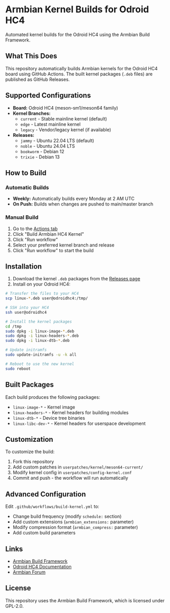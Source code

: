 # Armbian Kernel Builds for Odroid HC4

Automated kernel builds for the Odroid HC4 using the Armbian Build Framework.

## What This Does

This repository automatically builds Armbian kernels for the Odroid HC4 board using GitHub Actions. The built kernel packages (`.deb` files) are published as GitHub Releases.

## Supported Configurations

- **Board:** Odroid HC4 (meson-sm1/meson64 family)
- **Kernel Branches:**
  - `current` - Stable mainline kernel (default)
  - `edge` - Latest mainline kernel
  - `legacy` - Vendor/legacy kernel (if available)
- **Releases:**
  - `jammy` - Ubuntu 22.04 LTS (default)
  - `noble` - Ubuntu 24.04 LTS
  - `bookworm` - Debian 12
  - `trixie` - Debian 13

## How to Build

### Automatic Builds

- **Weekly:** Automatically builds every Monday at 2 AM UTC
- **On Push:** Builds when changes are pushed to main/master branch

### Manual Build

1. Go to the [Actions tab](../../actions)
2. Click "Build Armbian HC4 Kernel"
3. Click "Run workflow"
4. Select your preferred kernel branch and release
5. Click "Run workflow" to start the build

## Installation

1. Download the kernel `.deb` packages from the [Releases page](../../releases)
2. Install on your Odroid HC4:

```bash
# Transfer the files to your HC4
scp linux-*.deb user@odroidhc4:/tmp/

# SSH into your HC4
ssh user@odroidhc4

# Install the kernel packages
cd /tmp
sudo dpkg -i linux-image-*.deb
sudo dpkg -i linux-headers-*.deb
sudo dpkg -i linux-dtb-*.deb

# Update initramfs
sudo update-initramfs -u -k all

# Reboot to use the new kernel
sudo reboot
```

## Built Packages

Each build produces the following packages:

- `linux-image-*` - Kernel image
- `linux-headers-*` - Kernel headers for building modules
- `linux-dtb-*` - Device tree binaries
- `linux-libc-dev-*` - Kernel headers for userspace development

## Customization

To customize the build:

1. Fork this repository
2. Add custom patches in `userpatches/kernel/meson64-current/`
3. Modify kernel config in `userpatches/config-kernel.conf`
4. Commit and push - the workflow will run automatically

## Advanced Configuration

Edit `.github/workflows/build-kernel.yml` to:

- Change build frequency (modify `schedule:` section)
- Add custom extensions (`armbian_extensions:` parameter)
- Modify compression format (`armbian_compress:` parameter)
- Add custom build parameters

## Links

- [Armbian Build Framework](https://github.com/armbian/build)
- [Odroid HC4 Documentation](https://docs.armbian.com/User-Guide_Getting-Started/)
- [Armbian Forum](https://forum.armbian.com/)

## License

This repository uses the Armbian Build Framework, which is licensed under GPL-2.0.
